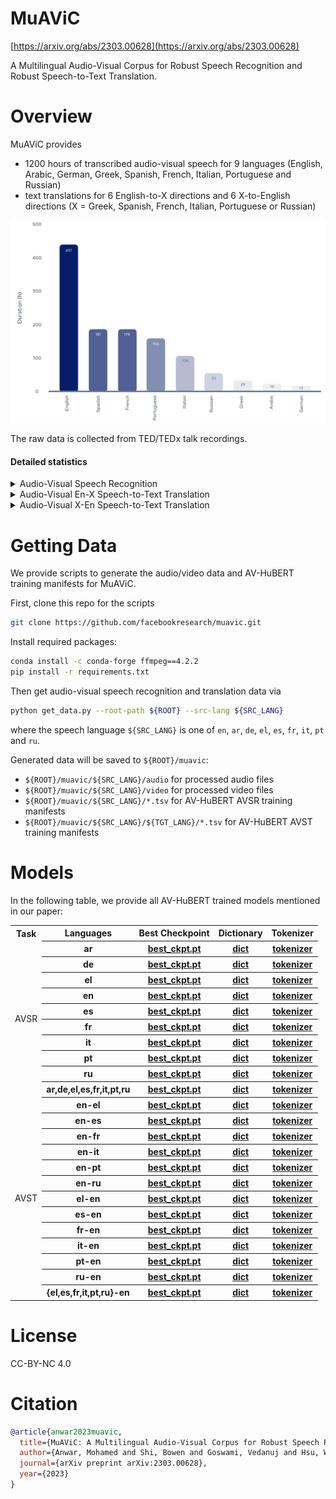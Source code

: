 MuAViC
======

[https://arxiv.org/abs/2303.00628](https://arxiv.org/abs/2303.00628)

A Multilingual Audio-Visual Corpus for Robust Speech Recognition and Robust Speech-to-Text Translation.

# Overview

MuAViC provides
- 1200 hours of transcribed audio-visual speech for 9 languages (English, Arabic, German, Greek,
Spanish, French, Italian, Portuguese and Russian)
- text translations for 6 English-to-X directions and 6 X-to-English directions (X = Greek,
Spanish, French, Italian, Portuguese or Russian)

<div align="center">
    <img src="./assets/data_stats.jpg" alt="MuAViC data statistics" width=560>
</div>

The raw data is collected from TED/TEDx talk recordings.

#### Detailed statistics

<details><summary>Audio-Visual Speech Recognition</summary><p>

| Language | Code | Train Hours (H+P) | Train Speakers |
|:---:|:---:|:---:|:---:|
| English | En |  436 + 0 | 4.7K |
| Arabic | Ar |  16 + 0 | 95 |
| German | De |  10 + 0 | 53 |
| Greek | El | 25 + 0 | 113 |
| Spanish | Es | 178 + 0 | 987 |
| French | Fr |  176 + 0 | 948 |
| Italian | It |  101 + 0 | 487 |
| Portuguese | Pt | 153 + 0 | 810 |
| Russian | Ru | 49 + 0 | 238 |

</p></details>


<details><summary>Audio-Visual En-X Speech-to-Text Translation</summary><p>

| Direction | Code | Train Hours (H+P) | Train Speakers |
|:---:|:---:|:---:|:---:|
| English-Greek | En-El | 17 + 420 | 4.7K |
| English-Spanish | En-Es | 21 + 416 | 4.7K |
| English-French | En-Fr |  21 + 416 | 4.7K |
| English-Italian | En-It |  20 + 417 | 4.7K |
| English-Portuguese | En-Pt | 18 + 419 | 4.7K |
| English-Russian | En-Ru | 20 + 417 | 4.7K |

</p></details>


<details><summary>Audio-Visual X-En Speech-to-Text Translation</summary><p>

| Direction | Code | Train Hours (H+P) | Train Speakers |
|:---:|:---:|:---:|:---:|
| Greek-English | El-En |  8 + 17 | 113 |
| Spanish-English | Es-En |  64 + 114 | 987 |
| French-English | Fr-En |  45 + 131 | 948 |
| Italian-English | It-En |  48 + 53 | 487 |
| Portuguese-English | Pt-En | 53 + 100 | 810 |
| Russian-English | Ru-En | 8 + 41 | 238 |

</p></details>


# Getting Data

We provide scripts to generate the audio/video data and AV-HuBERT training manifests for MuAViC.

First, clone this repo for the scripts
```bash
git clone https://github.com/facebookresearch/muavic.git
```

Install required packages:
```bash
conda install -c conda-forge ffmpeg==4.2.2
pip install -r requirements.txt
```

Then get audio-visual speech recognition and translation data via
```bash
python get_data.py --root-path ${ROOT} --src-lang ${SRC_LANG}
```
where the speech language `${SRC_LANG}` is one of `en`, `ar`, `de`, `el`, `es`, `fr`, `it`, `pt` and `ru`.

Generated data will be saved to `${ROOT}/muavic`:
- `${ROOT}/muavic/${SRC_LANG}/audio` for processed audio files
- `${ROOT}/muavic/${SRC_LANG}/video` for processed video files
- `${ROOT}/muavic/${SRC_LANG}/*.tsv` for AV-HuBERT AVSR training manifests
- `${ROOT}/muavic/${SRC_LANG}/${TGT_LANG}/*.tsv` for AV-HuBERT AVST training manifests


# Models

In the following table, we provide all AV-HuBERT trained models mentioned
in our paper:

<table align="center">
    <tr>
        <th>Task</th>
        <th>Languages</th>
        <th>Best Checkpoint</th>
        <th>Dictionary</th>
        <th>Tokenizer</th>
    </tr>
    <tr>
        <td rowspan="10">AVSR</td>
        <th>ar</th>
        <th><a href="https://dl.fbaipublicfiles.com/muavic/models/ar_avsr/checkpoint_best.pt">best_ckpt.pt</a></th>
        <th><a href="https://dl.fbaipublicfiles.com/muavic/models/ar_avsr/dict.ar.txt">dict</a></th>
        <th><a href="https://dl.fbaipublicfiles.com/muavic/models/ar_avsr/tokenizer.model">tokenizer</a></th>
    </tr>
    <tr>
        <th>de</th>
        <th><a href="https://dl.fbaipublicfiles.com/muavic/models/de_avsr/checkpoint_best.pt">best_ckpt.pt</a></th>
        <th><a href="https://dl.fbaipublicfiles.com/muavic/models/de_avsr/dict.de.txt">dict</a></th>
        <th><a href="https://dl.fbaipublicfiles.com/muavic/models/de_avsr/tokenizer.model">tokenizer</a></th>
    </tr>
    <tr>
        <th>el</th>
        <th><a href="https://dl.fbaipublicfiles.com/muavic/models/el_avsr/checkpoint_best.pt">best_ckpt.pt</a></th>
        <th><a href="https://dl.fbaipublicfiles.com/muavic/models/el_avsr/dict.el.txt">dict</a></th>
        <th><a href="https://dl.fbaipublicfiles.com/muavic/models/el_avsr/tokenizer.model">tokenizer</a></th>
    </tr>
    <tr>
        <th>en</th>
        <th><a href="https://dl.fbaipublicfiles.com/muavic/models/en_avsr/checkpoint_best.pt">best_ckpt.pt</a></th>
        <th><a href="https://dl.fbaipublicfiles.com/muavic/models/en_avsr/dict.en.txt">dict</a></th>
        <th><a href="https://dl.fbaipublicfiles.com/muavic/models/en_avsr/tokenizer.model">tokenizer</a></th>
    </tr>
    <tr>
        <th>es</th>
        <th><a href="https://dl.fbaipublicfiles.com/muavic/models/es_avsr/checkpoint_best.pt">best_ckpt.pt</a></th>
        <th><a href="https://dl.fbaipublicfiles.com/muavic/models/es_avsr/dict.es.txt">dict</a></th>
        <th><a href="https://dl.fbaipublicfiles.com/muavic/models/es_avsr/tokenizer.model">tokenizer</a></th>
    </tr>
    <tr>
        <th>fr</th>
        <th><a href="https://dl.fbaipublicfiles.com/muavic/models/fr_avsr/checkpoint_best.pt">best_ckpt.pt</a></th>
        <th><a href="https://dl.fbaipublicfiles.com/muavic/models/fr_avsr/dict.fr.txt">dict</a></th>
        <th><a href="https://dl.fbaipublicfiles.com/muavic/models/fr_avsr/tokenizer.model">tokenizer</a></th>
    </tr>
    <tr>
        <th>it</th>
        <th><a href="https://dl.fbaipublicfiles.com/muavic/models/it_avsr/checkpoint_best.pt">best_ckpt.pt</a></th>
        <th><a href="https://dl.fbaipublicfiles.com/muavic/models/it_avsr/dict.it.txt">dict</a></th>
        <th><a href="https://dl.fbaipublicfiles.com/muavic/models/it_avsr/tokenizer.model">tokenizer</a></th>
    </tr>
    <tr>
        <th>pt</th>
        <th><a href="https://dl.fbaipublicfiles.com/muavic/models/pt_avsr/checkpoint_best.pt">best_ckpt.pt</a></th>
        <th><a href="https://dl.fbaipublicfiles.com/muavic/models/pt_avsr/dict.pt.txt">dict</a></th>
        <th><a href="https://dl.fbaipublicfiles.com/muavic/models/pt_avsr/tokenizer.model">tokenizer</a></th>
    </tr>
    <tr>
        <th>ru</th>
        <th><a href="https://dl.fbaipublicfiles.com/muavic/models/ru_avsr/checkpoint_best.pt">best_ckpt.pt</a></th>
        <th><a href="https://dl.fbaipublicfiles.com/muavic/models/ru_avsr/dict.ru.txt">dict</a></th>
        <th><a href="https://dl.fbaipublicfiles.com/muavic/models/ru_avsr/tokenizer.model">tokenizer</a></th>
    </tr>
    <tr>
        <th>ar,de,el,es,fr,it,pt,ru</th>
        <th><a href="https://dl.fbaipublicfiles.com/muavic/models/x_avsr/checkpoint_best.pt">best_ckpt.pt</a></th>
        <th><a href="https://dl.fbaipublicfiles.com/muavic/models/x_avsr/dict.x.txt">dict</a></th>
        <th><a href="https://dl.fbaipublicfiles.com/muavic/models/x_avsr/tokenizer.model">tokenizer</a></th>
    </tr>
    <tr>
        <td rowspan="13">AVST</td>
        <th>en-el</th>
        <th><a href="https://dl.fbaipublicfiles.com/muavic/models/en-el_avst/checkpoint_best.pt">best_ckpt.pt</a></th>
        <th><a href="https://dl.fbaipublicfiles.com/muavic/models/en-el_avst/dict.el.txt">dict</a></th>
        <th><a href="https://dl.fbaipublicfiles.com/muavic/models/en-el_avst/tokenizer.model">tokenizer</a></th>
    </tr>
     <tr>
        <th>en-es</th>
        <th><a href="https://dl.fbaipublicfiles.com/muavic/models/en-es_avst/checkpoint_best.pt">best_ckpt.pt</a></th>
        <th><a href="https://dl.fbaipublicfiles.com/muavic/models/en-es_avst/dict.es.txt">dict</a></th>
        <th><a href="https://dl.fbaipublicfiles.com/muavic/models/en-es_avst/tokenizer.model">tokenizer</a></th>
    </tr>
    <tr>
        <th>en-fr</th>
        <th><a href="https://dl.fbaipublicfiles.com/muavic/models/en-fr_avst/checkpoint_best.pt">best_ckpt.pt</a></th>
        <th><a href="https://dl.fbaipublicfiles.com/muavic/models/en-fr_avst/dict.fr.txt">dict</a></th>
        <th><a href="https://dl.fbaipublicfiles.com/muavic/models/en-fr_avst/tokenizer.model">tokenizer</a></th>
    </tr>
    <tr>
        <th>en-it</th>
        <th><a href="https://dl.fbaipublicfiles.com/muavic/models/en-it_avst/checkpoint_best.pt">best_ckpt.pt</a></th>
        <th><a href="https://dl.fbaipublicfiles.com/muavic/models/en-it_avst/dict.it.txt">dict</a></th>
        <th><a href="https://dl.fbaipublicfiles.com/muavic/models/en-it_avst/tokenizer.model">tokenizer</a></th>
    </tr>
    <tr>
        <th>en-pt</th>
        <th><a href="https://dl.fbaipublicfiles.com/muavic/models/en-pt_avst/checkpoint_best.pt">best_ckpt.pt</a></th>
        <th><a href="https://dl.fbaipublicfiles.com/muavic/models/en-pt_avst/dict.pt.txt">dict</a></th>
        <th><a href="https://dl.fbaipublicfiles.com/muavic/models/en-pt_avst/tokenizer.model">tokenizer</a></th>
    </tr>
    <tr>
        <th>en-ru</th>
        <th><a href="https://dl.fbaipublicfiles.com/muavic/models/en-ru_avst/checkpoint_best.pt">best_ckpt.pt</a></th>
        <th><a href="https://dl.fbaipublicfiles.com/muavic/models/en-ru_avst/dict.ru.txt">dict</a></th>
        <th><a href="https://dl.fbaipublicfiles.com/muavic/models/en-ru_avst/tokenizer.model">tokenizer</a></th>
    </tr>
    <tr>
        <th>el-en</th>
        <th><a href="https://dl.fbaipublicfiles.com/muavic/models/el-en_avst/checkpoint_best.pt">best_ckpt.pt</a></th>
        <th><a href="https://dl.fbaipublicfiles.com/muavic/models/el-en_avst/dict.en.txt">dict</a></th>
        <th><a href="https://dl.fbaipublicfiles.com/muavic/models/el-en_avst/tokenizer.model">tokenizer</a></th>
    </tr>
    <tr>
        <th>es-en</th>
        <th><a href="https://dl.fbaipublicfiles.com/muavic/models/es-en_avst/checkpoint_best.pt">best_ckpt.pt</a></th>
        <th><a href="https://dl.fbaipublicfiles.com/muavic/models/es-en_avst/dict.en.txt">dict</a></th>
        <th><a href="https://dl.fbaipublicfiles.com/muavic/models/es-en_avst/tokenizer.model">tokenizer</a></th>
    </tr>
    <tr>
        <th>fr-en</th>
        <th><a href="https://dl.fbaipublicfiles.com/muavic/models/fr-en_avst/checkpoint_best.pt">best_ckpt.pt</a></th>
        <th><a href="https://dl.fbaipublicfiles.com/muavic/models/fr-en_avst/dict.en.txt">dict</a></th>
        <th><a href="https://dl.fbaipublicfiles.com/muavic/models/fr-en_avst/tokenizer.model">tokenizer</a></th>
    </tr>
    <tr>
        <th>it-en</th>
        <th><a href="https://dl.fbaipublicfiles.com/muavic/models/it-en_avst/checkpoint_best.pt">best_ckpt.pt</a></th>
        <th><a href="https://dl.fbaipublicfiles.com/muavic/models/it-en_avst/dict.en.txt">dict</a></th>
        <th><a href="https://dl.fbaipublicfiles.com/muavic/models/it-en_avst/tokenizer.model">tokenizer</a></th>
    </tr>
    <tr>
        <th>pt-en</th>
        <th><a href="https://dl.fbaipublicfiles.com/muavic/models/pt-en_avst/checkpoint_best.pt">best_ckpt.pt</a></th>
        <th><a href="https://dl.fbaipublicfiles.com/muavic/models/pt-en_avst/dict.en.txt">dict</a></th>
        <th><a href="https://dl.fbaipublicfiles.com/muavic/models/pt-en_avst/tokenizer.model">tokenizer</a></th>
    </tr>
    <tr>
        <th>ru-en</th>
        <th><a href="https://dl.fbaipublicfiles.com/muavic/models/ru-en_avst/checkpoint_best.pt">best_ckpt.pt</a></th>
        <th><a href="https://dl.fbaipublicfiles.com/muavic/models/ru-en_avst/dict.en.txt">dict</a></th>
        <th><a href="https://dl.fbaipublicfiles.com/muavic/models/ru-en_avst/tokenizer.model">tokenizer</a></th>
    </tr>
    <tr>
        <th>{el,es,fr,it,pt,ru}-en</th>
        <th><a href="https://dl.fbaipublicfiles.com/muavic/models/x-en_avst/checkpoint_best.pt">best_ckpt.pt</a></th>
        <th><a href="https://dl.fbaipublicfiles.com/muavic/models/x-en_avst/dict.en.txt">dict</a></th>
        <th><a href="https://dl.fbaipublicfiles.com/muavic/models/x-en_avst/tokenizer.model">tokenizer</a></th>
    </tr>
</table>


# License

CC-BY-NC 4.0


# Citation

```bibtex
@article{anwar2023muavic,
  title={MuAViC: A Multilingual Audio-Visual Corpus for Robust Speech Recognition and Robust Speech-to-Text Translation},
  author={Anwar, Mohamed and Shi, Bowen and Goswami, Vedanuj and Hsu, Wei-Ning and Pino, Juan and Wang, Changhan},
  journal={arXiv preprint arXiv:2303.00628},
  year={2023}
}
```
